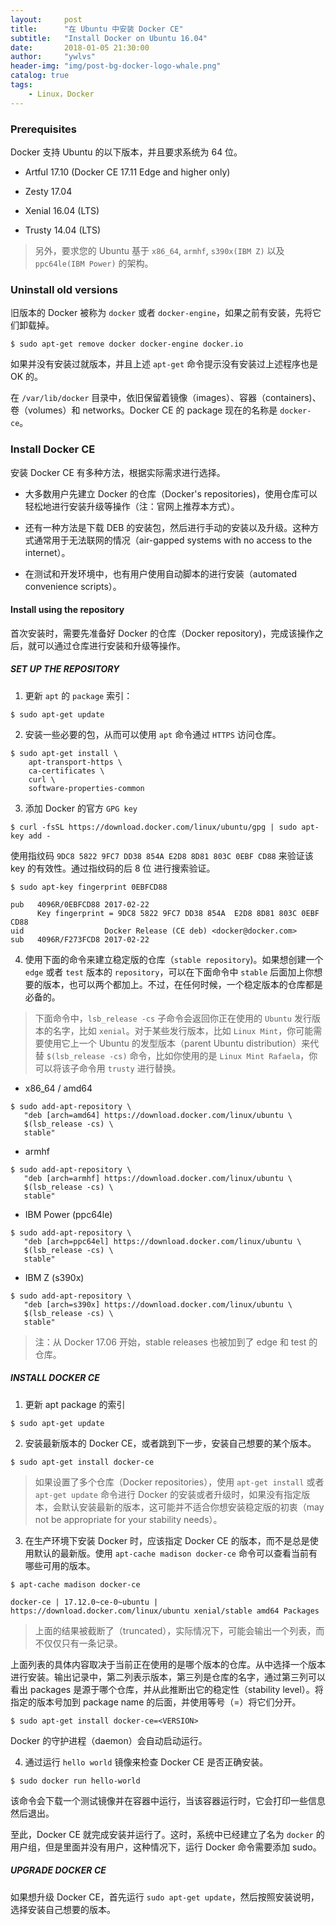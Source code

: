 ```yaml
---
layout:     post
title:      "在 Ubuntu 中安装 Docker CE"
subtitle:   "Install Docker on Ubuntu 16.04"
date:       2018-01-05 21:30:00
author:     "ywlvs"
header-img: "img/post-bg-docker-logo-whale.png"
catalog: true
tags:
    - Linux，Docker
---
```


### Prerequisites

Docker 支持 Ubuntu 的以下版本，并且要求系统为 64 位。

- Artful 17.10 (Docker CE 17.11 Edge and higher only)

- Zesty 17.04

- Xenial 16.04 (LTS)

- Trusty 14.04 (LTS)

>另外，要求您的 Ubuntu 基于 `x86_64`, `armhf`, `s390x(IBM Z)` 以及 `ppc64le(IBM Power)` 的架构。

### Uninstall old versions

旧版本的 Docker 被称为 `docker` 或者 `docker-engine`，如果之前有安装，先将它们卸载掉。

```
$ sudo apt-get remove docker docker-engine docker.io
```

如果并没有安装过就版本，并且上述 `apt-get` 命令提示没有安装过上述程序也是 OK 的。

在 `/var/lib/docker` 目录中，依旧保留着镜像（images）、容器（containers)、卷（volumes）和 networks。Docker CE 的 package 现在的名称是 `docker-ce`。

### Install Docker CE

安装 Docker CE 有多种方法，根据实际需求进行选择。

+ 大多数用户先建立 Docker 的仓库（Docker's repositories)，使用仓库可以轻松地进行安装升级等操作（注：官网上推荐本方式）。

+ 还有一种方法是下载 DEB 的安装包，然后进行手动的安装以及升级。这种方式通常用于无法联网的情况（air-gapped systems with no access to the internet）。

+ 在测试和开发环境中，也有用户使用自动脚本的进行安装（automated convenience scripts）。

#### Install using the repository

首次安装时，需要先准备好 Docker 的仓库（Docker repository)，完成该操作之后，就可以通过仓库进行安装和升级等操作。

##### SET UP THE REPOSITORY

1. 更新 `apt` 的 `package` 索引：

```
$ sudo apt-get update
```

2. 安装一些必要的包，从而可以使用 `apt` 命令通过 `HTTPS` 访问仓库。

```
$ sudo apt-get install \
    apt-transport-https \
    ca-certificates \
    curl \
    software-properties-common
```

3. 添加 Docker 的官方 `GPG key`

```
$ curl -fsSL https://download.docker.com/linux/ubuntu/gpg | sudo apt-key add -
```

使用指纹码 `9DC8 5822 9FC7 DD38 854A E2D8 8D81 803C 0EBF CD88` 来验证该 key 的有效性。通过指纹码的后 8 位 进行搜索验证。

```
$ sudo apt-key fingerprint 0EBFCD88

pub   4096R/0EBFCD88 2017-02-22
      Key fingerprint = 9DC8 5822 9FC7 DD38 854A  E2D8 8D81 803C 0EBF CD88
uid                  Docker Release (CE deb) <docker@docker.com>
sub   4096R/F273FCD8 2017-02-22
```


4. 使用下面的命令来建立稳定版的仓库（`stable repository`)。如果想创建一个 `edge` 或者 `test` 版本的 `repository`，可以在下面命令中 `stable` 后面加上你想要的版本，也可以两个都加上。不过，在任何时候，一个稳定版本的仓库都是必备的。

>下面命令中，`lsb_release -cs` 子命令会返回你正在使用的 `Ubuntu` 发行版本的名字，比如 `xenial`。对于某些发行版本，比如 `Linux Mint`，你可能需要使用它上一个 Ubuntu 的发型版本（parent Ubuntu distribution）来代替 `$(lsb_release -cs)` 命令，比如你使用的是 `Linux Mint Rafaela`，你可以将该子命令用 `trusty` 进行替换。

+ x86_64 / amd64

```
$ sudo add-apt-repository \
   "deb [arch=amd64] https://download.docker.com/linux/ubuntu \
   $(lsb_release -cs) \
   stable"
```

+ armhf

```
$ sudo add-apt-repository \
   "deb [arch=armhf] https://download.docker.com/linux/ubuntu \
   $(lsb_release -cs) \
   stable"
```

+ IBM Power (ppc64le)

```
$ sudo add-apt-repository \
   "deb [arch=ppc64el] https://download.docker.com/linux/ubuntu \
   $(lsb_release -cs) \
   stable"
```

+ IBM Z (s390x)

```
$ sudo add-apt-repository \
   "deb [arch=s390x] https://download.docker.com/linux/ubuntu \
   $(lsb_release -cs) \
   stable"
```

>注：从 Docker 17.06 开始，stable releases 也被加到了 edge 和 test 的仓库。

##### INSTALL DOCKER CE

1. 更新 apt package 的索引

```
$ sudo apt-get update
```

2. 安装最新版本的 Docker CE，或者跳到下一步，安装自己想要的某个版本。

```
$ sudo apt-get install docker-ce
```

>如果设置了多个仓库（Docker repositories），使用 `apt-get install` 或者 `apt-get update` 命令进行 Docker 的安装或者升级时，如果没有指定版本，会默认安装最新的版本，这可能并不适合你想安装稳定版的初衷（may not be appropriate for your stability needs）。

3. 在生产环境下安装 Docker 时，应该指定 Docker CE 的版本，而不是总是使用默认的最新版。使用 `apt-cache madison docker-ce` 命令可以查看当前有哪些可用的版本。

```
$ apt-cache madison docker-ce

docker-ce | 17.12.0~ce-0~ubuntu | https://download.docker.com/linux/ubuntu xenial/stable amd64 Packages
```

>上面的结果被截断了（truncated），实际情况下，可能会输出一个列表，而不仅仅只有一条记录。

上面列表的具体内容取决于当前正在使用的是哪个版本的仓库。从中选择一个版本进行安装。输出记录中，第二列表示版本，第三列是仓库的名字，通过第三列可以看出 packages 是源于哪个仓库，并从此推断出它的稳定性（stability level）。将指定的版本号加到 package name 的后面，并使用等号（=）将它们分开。

```
$ sudo apt-get install docker-ce=<VERSION>
```

Docker 的守护进程（daemon）会自动启动运行。

4. 通过运行 `hello world` 镜像来检查 Docker CE 是否正确安装。

```
$ sudo docker run hello-world
```

该命令会下载一个测试镜像并在容器中运行，当该容器运行时，它会打印一些信息然后退出。

至此，Docker CE 就完成安装并运行了。这时，系统中已经建立了名为 `docker` 的用户组，但是里面并没有用户，这种情况下，运行 Docker 命令需要添加 sudo。

##### UPGRADE DOCKER CE

如果想升级 Docker CE，首先运行 `sudo apt-get update`，然后按照安装说明，选择安装自己想要的版本。
